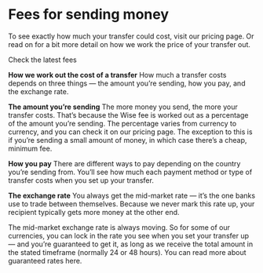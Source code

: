 # Fees for sending money

To see exactly how much your transfer could cost, visit our pricing page. Or read on for a bit more detail on how we work the price of your transfer out.

Check the latest fees

 **How we work out the cost of a transfer** How much a transfer costs depends on three things — the amount you’re sending, how you pay, and the exchange rate. 

**The amount you’re sending** The more money you send, the more your transfer costs. That’s because the Wise fee is worked out as a percentage of the amount you’re sending. The percentage varies from currency to currency, and you can check it on our pricing page. The exception to this is if you’re sending a small amount of money, in which case there’s a cheap, minimum fee. 

**How you pay** There are different ways to pay depending on the country you’re sending from. You’ll see how much each payment method or type of transfer costs when you set up your transfer.

 **The exchange rate** You always get the mid-market rate — it’s the one banks use to trade between themselves. Because we never mark this rate up, your recipient typically gets more money at the other end. 

The mid-market exchange rate is always moving. So for some of our currencies, you can lock in the rate you see when you set your transfer up — and you’re guaranteed to get it, as long as we receive the total amount in the stated timeframe (normally 24 or 48 hours). You can read more about guaranteed rates here.
